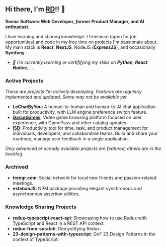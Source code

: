 ## Hi there, I'm [RD](resume.rdieud.com)!! 👋
<b>Senior Software Web Developer, _former_ Product Manager, and AI enthusiast.</b>

I love learning and sharing knowledge. I freelance (open for job opportunities) and code in my free time on projects I'm passionate about. 
My main stack is **React**, **NextJS**, NodeJS (**ExpressJS**), and occasionally **Symfony**.

- _🌱 I’m currently learning or certififying my skills on **Python**, **React Native**, ..._
  
### Active Projects

<sm>_These are projects I'm actively developing. Features are regularly implemented and updated. Some may not be available yet._</sm>

- **LeChatByYou**: A human-to-human and human-to-AI chat application built for productivity, with LLM engine preference switch feature.
- **[GarceGames](https://garcegames.vercel.app/)**: Video game browsing platform focused on user experience, with GamePass and other catalog updates.
- **[ISD](iamservicedesk.vercel.app)**: Productivity tool for time, task, and product management for individuals, developers, and collaborative teams. Build and share your roadmap, manage user feedback in a single application.

<sm>_Only advanced or already available projects are featured; others are in the backlog._</sm>

### Archived

- **trenqr.com**: Social network for local new friends and passion-related meetings.
- **estebanJS**: NPM package providing elegant synchronous and asynchronous assertion utilities.

### Knowledge Sharing Projects

- **redux-typescript-react-api**: Showcasing how to use Redux with TypeScript and React in a REST API context.
- **redux-from-scratch**: Demystifying Redux.
- **23-design-patterns-with-typescript**: GoF 23 Design Patterns in the context of TypeScript.

<!--
Here are some ideas to get you started:

- 🔭 I’m currently working on ...
- 🌱 I’m currently learning ...
- 👯 I’m looking to collaborate on ...
- 🤔 I’m looking for help with ...
- 💬 Ask me about ...
- 📫 How to reach me: ...
- ⚡ Fun fact: ...
-->
